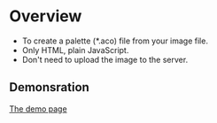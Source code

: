 # Overview

* To create a palette (*.aco) file from your image file.
* Only HTML, plain JavaScript.
* Don't need to upload the image to the server.

## Demonsration

[The demo page](https://shikitari.github.io/palette_from_image/)
